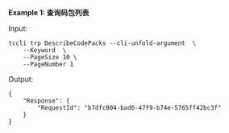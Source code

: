 **Example 1: 查询码包列表**



Input: 

```
tccli trp DescribeCodePacks --cli-unfold-argument  \
    --Keyword  \
    --PageSize 10 \
    --PageNumber 1
```

Output: 
```
{
    "Response": {
        "RequestId": "b7dfc004-bad6-47f9-b74e-5765ff42bc3f"
    }
}
```

